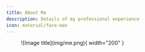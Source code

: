 ```yaml
---
title: About Me
description: Details of my professional experience
icon: material/face-man
---
```


<figure markdown>
  ![Image title](img/me.png){ width="200" }
</figure>